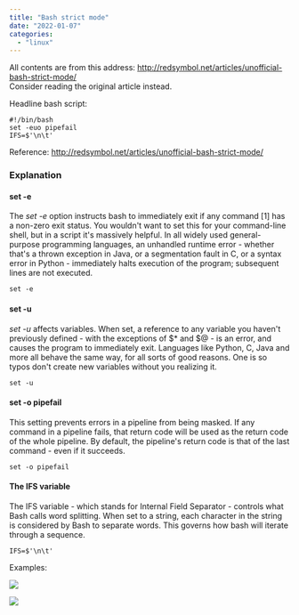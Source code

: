 ```yaml
---
title: "Bash strict mode"
date: "2022-01-07"
categories: 
  - "linux"
---
```


All contents are from this address: http://redsymbol.net/articles/unofficial-bash-strict-mode/  
Consider reading the original article instead.

Headline bash script:

```
#!/bin/bash
set -euo pipefail
IFS=$'\n\t'
```

Reference: http://redsymbol.net/articles/unofficial-bash-strict-mode/

### Explanation

#### set -e

The _set -e_ option instructs bash to immediately exit if any command \[1\] has a non-zero exit status. You wouldn't want to set this for your command-line shell, but in a script it's massively helpful. In all widely used general-purpose programming languages, an unhandled runtime error - whether that's a thrown exception in Java, or a segmentation fault in C, or a syntax error in Python - immediately halts execution of the program; subsequent lines are not executed.

```
set -e
```

#### set -u

_set -u_ affects variables. When set, a reference to any variable you haven't previously defined - with the exceptions of $\* and $@ - is an error, and causes the program to immediately exit. Languages like Python, C, Java and more all behave the same way, for all sorts of good reasons. One is so typos don't create new variables without you realizing it.

```
set -u
```

#### set -o pipefail

This setting prevents errors in a pipeline from being masked. If any command in a pipeline fails, that return code will be used as the return code of the whole pipeline. By default, the pipeline's return code is that of the last command - even if it succeeds.

```
set -o pipefail
```

#### The IFS variable

The IFS variable - which stands for Internal Field Separator - controls what Bash calls word splitting. When set to a string, each character in the string is considered by Bash to separate words. This governs how bash will iterate through a sequence.

```
IFS=$'\n\t'
```

Examples:

[![](https://rafaelszp.files.wordpress.com/2022/01/2022-01-07_14-25.png?w=757)](https://rafaelszp.files.wordpress.com/2022/01/2022-01-07_14-25.png)

[![](https://rafaelszp.files.wordpress.com/2022/01/2022-01-07_14-27.png?w=839)](https://rafaelszp.files.wordpress.com/2022/01/2022-01-07_14-27.png)
